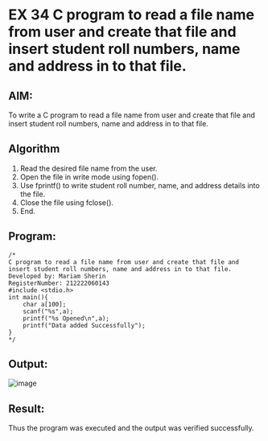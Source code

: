 # EX 34 C program to read a file name from user and create that file and insert student roll numbers, name and address in to that file.
## AIM:
To write a C program to read a file name from user and create that file and insert student roll numbers, name and address in to that file.

## Algorithm
1. Read the desired file name from the user.
2. Open the file in write mode using fopen().
3. Use fprintf() to write student roll number, name, and address details into the file.
4. Close the file using fclose().
5. End.
 

## Program:
```
/*
C program to read a file name from user and create that file and insert student roll numbers, name and address in to that file.
Developed by: Mariam Sherin
RegisterNumber: 212222060143
#include <stdio.h>
int main(){
    char a[100];
    scanf("%s",a);
    printf("%s Opened\n",a);
    printf("Data added Successfully");
}
*/
```

## Output:

![image](https://github.com/user-attachments/assets/24ed3647-07c2-4349-9006-bf1cc2a4abb7)


## Result:
Thus the program was executed and the output was verified successfully.
